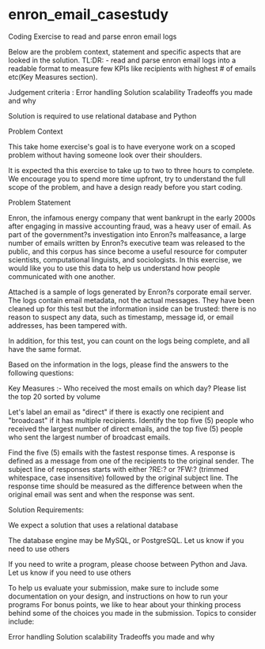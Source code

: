 # enron_email_casestudy
 Coding Exercise to read and parse enron email logs

Below are the problem context, statement and specific aspects that are looked in the solution. 
TL:DR: - read and parse enron email logs into a readable format to measure few KPIs like recipients with highest # of emails etc(Key Measures section). 

Judgement criteria :
Error handling
Solution scalability
Tradeoffs you made and why

Solution is required to use relational database and Python

Problem Context

This take home exercise's goal is to have everyone work on a scoped problem without having someone look over their shoulders.

It is expected tha this exercise to take up to two to three hours to complete. We encourage you to spend more time upfront, try to understand the full scope of the problem, and have a design ready before you start coding. 
 
Problem Statement

Enron, the infamous energy company that went bankrupt in the early 2000s after engaging in massive accounting fraud, was a heavy user of email. As part of the government?s investigation into Enron?s malfeasance, a large number of emails written by Enron?s executive team was released to the public, and this corpus has since become a useful resource for computer scientists, computational linguists, and sociologists. In this exercise, we would like you to use this data to help us understand how people communicated with one another. 

Attached is a sample of logs generated by Enron?s corporate email server. The logs contain email metadata, not the actual messages. They have been cleaned up for this test but the information inside can be trusted: there is no reason to suspect any data, such as timestamp, message id, or email addresses, has been tampered with.


In addition, for this test, you can count on the logs being complete, and all have the same format.

Based on the information in the logs, please find the answers to the following questions:

Key Measures :-
Who received the most emails on which day? Please list the top 20 sorted by volume

Let's label an email as "direct" if there is exactly one recipient and "broadcast" if it has multiple recipients. Identify the top five (5) people who received the largest number of direct emails, and the top five (5) people who sent the largest number of broadcast emails.

Find the five (5) emails with the fastest response times. A response is defined as a message from one of the recipients to the original sender. The subject line of responses starts with either ?RE:? or ?FW:? (trimmed whitespace, case insensitive) followed by the original subject line. The response time should be measured as the difference between when the original email was sent and when the response was sent.
 

Solution Requirements:

We expect a solution that uses a relational database

The database engine may be MySQL, or PostgreSQL. Let us know if you need to use others

If you need to write a program, please choose between Python and Java. Let us know if you need to use others

To help us evaluate your submission, make sure to include some documentation on your design, and instructions on how to run your programs
For bonus points, we like to hear about your thinking process behind some of the choices you made in the submission. Topics to consider include:

Error handling
Solution scalability
Tradeoffs you made and why

